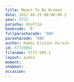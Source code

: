 ```yaml
---
title: Meant To Be Broken
date: 2012-08-25 00:00:00 Z
year: 5772
parasha: Shoftim
bookcode: '5'
fullparashacode: '505'
parashacode: '505'
author: Rabbi Eliezer Hirsch
id: 57725051
filename: 5772-505-1
layout: audio
moment: 
shabbat: 
occasion: 
---
```



